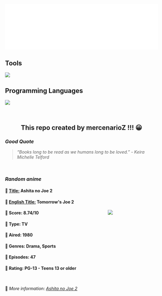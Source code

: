 
<img src="svg/nai.svg" />

<p>
  <h2>Tools</h2>
  <a href="https://skillicons.dev">
    <img src="https://skillicons.dev/icons?i=git,bash,vim,ubuntu,tensorflow,pytorch,docker,raspberrypi" />
  </a>

  <br />

  <h2>Programming Languages</h2>

  <a href="https://skillicons.dev">
    <img src="https://skillicons.dev/icons?i=python,c,cpp" />
  </a>
</p>

<br />

<h2 align="center">This repo created by mercenarioZ !!! 😀</h2>
<h3><i>Good Quote</i></h3>

<blockquote>
<i>
“Books long to be read as we humans long to be loved.” - Keira Michelle Telford
</i>
</blockquote>

<br />

<h3><i>Random anime</i></h3>

<h4>
  <strong>🥭 <u>Title:</u></strong> Ashita no Joe 2
</h4>

<h4>🌿 <u>English Title:</u> Tomorrow's Joe 2</h4>

<img align="right" width="165" src=https://cdn.myanimelist.net/images/anime/3/45028.jpg />

<h4>🌱 Score: 8.74/10</h4>

<h4>🌲 Type: TV</h4>

<h4>🌴 Aired: 1980</h4>

<h4>🌵 Genres: Drama, Sports</h4>

<h4>🥑 Episodes: 47</h4>

<h4>🍏 Rating: PG-13 - Teens 13 or older</h4>

<br />

🍂 *More information: [Ashita no Joe 2](https://myanimelist.net/anime/2921/Ashita_no_Joe_2)*
    